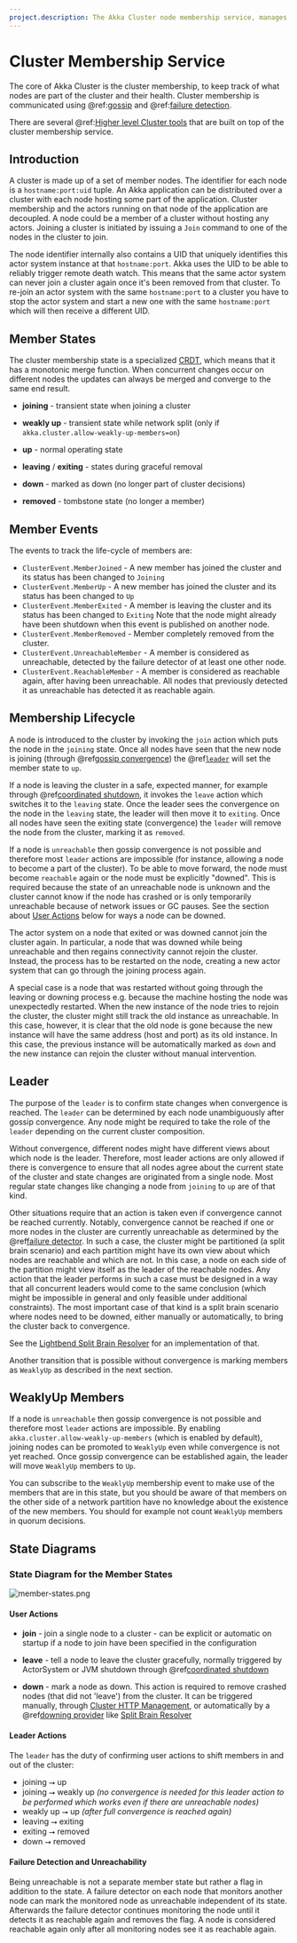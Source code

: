 ```yaml
---
project.description: The Akka Cluster node membership service, manages dynamic member states and lifecycle with no external infrastructure needed.
---
```

# Cluster Membership Service

The core of Akka Cluster is the cluster membership, to keep track of what nodes are part of the cluster and
their health. Cluster membership is communicated using @ref:[gossip](cluster-concepts.md#gossip) and
@ref:[failure detection](cluster-concepts.md#failure-detector).

There are several @ref:[Higher level Cluster tools](../typed/cluster.md#higher-level-cluster-tools) that are built
on top of the cluster membership service.

## Introduction

A cluster is made up of a set of member nodes. The identifier for each node is a
`hostname:port:uid` tuple. An Akka application can be distributed over a cluster with
each node hosting some part of the application. Cluster membership and the actors running
on that node of the application are decoupled. A node could be a member of a
cluster without hosting any actors. Joining a cluster is initiated
by issuing a `Join` command to one of the nodes in the cluster to join.

The node identifier internally also contains a UID that uniquely identifies this
actor system instance at that `hostname:port`. Akka uses the UID to be able to
reliably trigger remote death watch. This means that the same actor system can never
join a cluster again once it's been removed from that cluster. To re-join an actor
system with the same `hostname:port` to a cluster you have to stop the actor system
and start a new one with the same `hostname:port` which will then receive a different
UID.
 
## Member States

The cluster membership state is a specialized [CRDT](http://hal.upmc.fr/docs/00/55/55/88/PDF/techreport.pdf), which means that it has a monotonic
merge function. When concurrent changes occur on different nodes the updates can always be
merged and converge to the same end result.

 * **joining** - transient state when joining a cluster
   
 * **weakly up** - transient state while network split (only if `akka.cluster.allow-weakly-up-members=on`)
   
 * **up** - normal operating state
   
 * **leaving** / **exiting** - states during graceful removal
   
 * **down** - marked as down (no longer part of cluster decisions)
   
 * **removed** - tombstone state (no longer a member)

## Member Events

The events to track the life-cycle of members are:

 * `ClusterEvent.MemberJoined` - A new member has joined the cluster and its status has been changed to `Joining`
 * `ClusterEvent.MemberUp` - A new member has joined the cluster and its status has been changed to `Up`
 * `ClusterEvent.MemberExited` - A member is leaving the cluster and its status has been changed to `Exiting`
Note that the node might already have been shutdown when this event is published on another node.
 * `ClusterEvent.MemberRemoved` - Member completely removed from the cluster.
 * `ClusterEvent.UnreachableMember` - A member is considered as unreachable, detected by the failure detector
of at least one other node.
 * `ClusterEvent.ReachableMember` - A member is considered as reachable again, after having been unreachable.
All nodes that previously detected it as unreachable has detected it as reachable again.

## Membership Lifecycle

A node is introduced to the cluster by invoking the `join` action which puts the node in the `joining` state.
Once all nodes have seen that the new node is joining (through @ref[gossip convergence](cluster-concepts.md#gossip-convergence)) the
@ref[`leader`](cluster-concepts.md#leader) will set the member state to `up`.

If a node is leaving the cluster in a safe, expected manner, for example through @ref[coordinated shutdown](../coordinated-shutdown.md), 
it invokes the `leave` action which switches it to the `leaving` state. Once the leader sees the convergence on the node in the
`leaving` state, the leader will then move it to `exiting`.  Once all nodes
have seen the exiting state (convergence) the `leader` will remove the node
from the cluster, marking it as `removed`.

If a node is `unreachable` then gossip convergence is not possible and therefore
most `leader` actions are impossible (for instance, allowing a node to
become a part of the cluster). To be able to move forward, the node must become `reachable` again
or the node must be explicitly "downed". This is required because the state of an unreachable node is unknown and the
cluster cannot know if the node has crashed or is only temporarily unreachable because of network issues or GC pauses.
See the section about [User Actions](#user-actions) below for ways a node can be downed.

The actor system on a node that exited or was downed cannot join the cluster again. In particular, a node that was downed while being
unreachable and then regains connectivity cannot rejoin the cluster. Instead, the process has to be restarted on the
node, creating a new actor system that can go through the joining process again.

A special case is a node that was restarted without going through the leaving or downing process e.g. because the machine
hosting the node was unexpectedly restarted. When the new instance of the node tries to rejoin the cluster, the cluster
might still track the old instance as unreachable. In this case, however, it is clear that the old node is gone because
the new instance will have the same address (host and port) as its old instance. In this case, the previous instance
will be automatically marked as `down` and the new instance can rejoin the cluster without manual intervention.

## Leader

The purpose of the `leader` is to confirm state changes when convergence is reached. The `leader` can be determined
by each node unambiguously after gossip convergence. Any node might be
required to take the role of the `leader` depending on the current cluster composition.

Without convergence, different nodes might have different views about which node is the leader.
Therefore, most leader actions are only allowed if there is convergence to ensure that all nodes agree about the current
state of the cluster and state changes are originated from a single node. Most regular state changes like changing
a node from `joining` to `up` are of that kind.

Other situations require that an action is taken even if convergence cannot be reached currently. Notably, convergence
cannot be reached if one or more nodes in the cluster are currently unreachable as determined by the
@ref[failure detector](cluster-concepts.md#failure-detector). In such a case, the cluster might be partitioned (a split brain
scenario) and each partition might have its own view about which nodes are reachable and which are not. In this case,
a node on each side of the partition might view itself as the leader of the reachable nodes. Any action that the leader
performs in such a case must be designed in a way that all concurrent leaders would come to the same conclusion (which
might be impossible in general and only feasible under additional constraints). The most important case of that kind is a split
brain scenario where nodes need to be downed, either manually or automatically, to bring the cluster back to convergence.

See the [Lightbend Split Brain Resolver](https://doc.akka.io/docs/akka-enhancements/current/split-brain-resolver.html)
for an implementation of that.

Another transition that is possible without convergence is marking members as `WeaklyUp` as described in the next section.

<a id="weakly-up"></a>
## WeaklyUp Members

If a node is `unreachable` then gossip convergence is not
possible and therefore most `leader` actions are impossible. By enabling
`akka.cluster.allow-weakly-up-members` (which is enabled by default), joining nodes can be promoted to `WeaklyUp`
even while convergence is not yet reached. Once gossip convergence can be established again, the leader will move
`WeaklyUp` members to `Up`.

You can subscribe to the `WeaklyUp` membership event to make use of the members
that are in this state, but you should be aware of that members on the other
side of a network partition have no knowledge about the existence of the
new members. You should for example not count `WeaklyUp` members in quorum decisions.

## State Diagrams

### State Diagram for the Member States 

![member-states.png](../images/member-state-diagram.png)
  
#### User Actions

 * **join** - join a single node to a cluster - can be explicit or automatic on
startup if a node to join have been specified in the configuration
   
 * **leave** - tell a node to leave the cluster gracefully, normally triggered by ActorSystem or JVM shutdown through @ref[coordinated shutdown](../coordinated-shutdown.md)
   
 * **down** - mark a node as down. This action is required to remove crashed nodes (that did not 'leave') from the cluster. It can be triggered manually, through [Cluster HTTP Management](https://doc.akka.io/docs/akka-management/current/cluster-http-management.html#put-cluster-members-address-responses), or automatically by a @ref[downing provider](cluster.md#downing) like [Split Brain Resolver](https://doc.akka.io/docs/akka-enhancements/current/split-brain-resolver.html)
   
#### Leader Actions

The `leader` has the duty of confirming user actions to shift members in and out of the cluster:

 * joining ⭢ up
 * joining ⭢ weakly up *(no convergence is needed for this leader action to be performed which works even if there are unreachable nodes)*
 * weakly up ⭢ up *(after full convergence is reached again)*
 * leaving ⭢ exiting
 * exiting ⭢ removed
 * down ⭢ removed

#### Failure Detection and Unreachability

Being unreachable is not a separate member state but rather a flag in addition to the state. A failure detector on each node that monitors another node can mark the monitored node as unreachable independent of its state. Afterwards the failure detector continues monitoring the node until it detects it as reachable again and removes the flag. A node is considered reachable again only after all monitoring nodes see it as reachable again.

